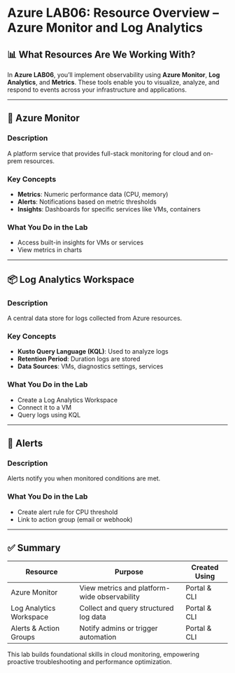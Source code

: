# Azure LAB06: Resource Overview – Azure Monitor and Log Analytics

## 📊 What Resources Are We Working With?

In **Azure LAB06**, you’ll implement observability using **Azure Monitor**, **Log Analytics**, and **Metrics**. These tools enable you to visualize, analyze, and respond to events across your infrastructure and applications.

---

## 🧠 Azure Monitor

### Description
A platform service that provides full-stack monitoring for cloud and on-prem resources.

### Key Concepts
- **Metrics**: Numeric performance data (CPU, memory)
- **Alerts**: Notifications based on metric thresholds
- **Insights**: Dashboards for specific services like VMs, containers

### What You Do in the Lab
- Access built-in insights for VMs or services
- View metrics in charts

---

## 📦 Log Analytics Workspace

### Description
A central data store for logs collected from Azure resources.

### Key Concepts
- **Kusto Query Language (KQL)**: Used to analyze logs
- **Retention Period**: Duration logs are stored
- **Data Sources**: VMs, diagnostics settings, services

### What You Do in the Lab
- Create a Log Analytics Workspace
- Connect it to a VM
- Query logs using KQL

---

## 🔔 Alerts

### Description
Alerts notify you when monitored conditions are met.

### What You Do in the Lab
- Create alert rule for CPU threshold
- Link to action group (email or webhook)

---

## ✅ Summary

| Resource               | Purpose                                          | Created Using    |
|------------------------|--------------------------------------------------|------------------|
| Azure Monitor          | View metrics and platform-wide observability     | Portal & CLI     |
| Log Analytics Workspace| Collect and query structured log data            | Portal & CLI     |
| Alerts & Action Groups | Notify admins or trigger automation              | Portal & CLI     |

This lab builds foundational skills in cloud monitoring, empowering proactive troubleshooting and performance optimization.


